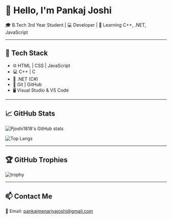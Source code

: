 # 👋 Hello, I'm Pankaj Joshi

🎓 B.Tech 3rd Year Student | 💻 Developer | 🌱 Learning C++, .NET, JavaScript

---

## 🔧 Tech Stack
- 🌐 HTML | CSS | JavaScript
- 💻 C++ | C
- 🧩 .NET (C#)
- 🔧 Git | GitHub
- 🖥️ Visual Studio & VS Code

---

## 📈 GitHub Stats

![Pjoshi1818's GitHub stats](https://github-readme-stats.vercel.app/api?username=Pjoshi1818&show_icons=true&theme=github_dark)

![Top Langs](https://github-readme-stats.vercel.app/api/top-langs/?username=Pjoshi1818&layout=compact&theme=github_dark)

---

## 🏆 GitHub Trophies

![trophy](https://github-profile-trophy.vercel.app/?username=Pjoshi1818&theme=darkhub&no-frame=true)

---

## 📫 Contact Me

📧 Email: [pankajmenariyajoshi@gmail.com](mailto:pankajmenariyajoshi@gmail.com)

